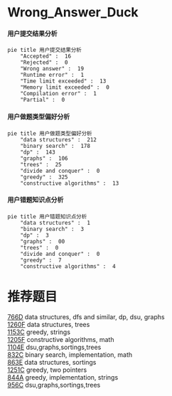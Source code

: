 # Wrong_Answer_Duck

<!-- tabs:start -->



#### **用户提交结果分析**

```mermaid
pie title 用户提交结果分析
    "Accepted" :  16
    "Rejected" :  0
    "Wrong answer" :  19
    "Runtime error" :  1
    "Time limit exceeded" :  13
    "Memory limit exceeded" :  0
    "Compilation error" :  1
    "Partial" :  0
```

#### **用户做题类型偏好分析**

```mermaid
pie title 用户做题类型偏好分析
    "data structures" :  212
    "binary search" :  178
    "dp" :  143
    "graphs" :  106
    "trees" :  25
    "divide and conquer" :  0
    "greedy" :  325
    "constructive algorithms" :  13
```
#### **用户错题知识点分析**

```mermaid
pie title 用户错题知识点分析
    "data structures" :  1
    "binary search" :  3
    "dp" :  3
    "graphs" :  00
    "trees" :  0
    "divide and conquer" :  0
    "greedy" :  7
    "constructive algorithms" :  4
```



<!-- tabs:end -->
# 推荐题目
[766D](https://codeforces.com/contest/766/problem/D)		data structures,
                        dfs and similar,
                        dp,
                        dsu,
                        graphs		  
[1260F](https://codeforces.com/contest/1260/problem/F)		data structures,
                        trees		  
[1153C](https://codeforces.com/contest/1153/problem/C)		greedy,
                        strings		  
[1205F](https://codeforces.com/contest/1205/problem/F)		constructive algorithms,
                        math		  
[1104E](https://codeforces.com/contest/1104/problem/E)		dsu,graphs,sortings,trees		  
[832C](https://codeforces.com/contest/832/problem/C)		binary search,
                        implementation,
                        math		  
[863E](https://codeforces.com/contest/863/problem/E)		data structures,
                        sortings		  
[1251C](https://codeforces.com/contest/1251/problem/C)		greedy,
                        two pointers		  
[844A](https://codeforces.com/contest/844/problem/A)		greedy,
                        implementation,
                        strings		  
[956C](https://codeforces.com/contest/956/problem/C)		dsu,graphs,sortings,trees		  
